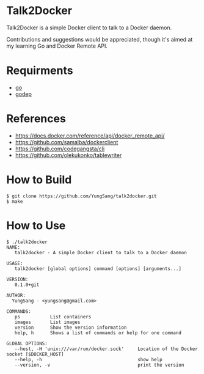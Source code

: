 # Talk2Docker

Talk2Docker is a simple Docker client to talk to a Docker daemon.

Contributions and suggestions would be appreciated, though it's aimed at my learning Go and Docker Remote API.

# Requirments

- [go](http://golang.org/)
- [godep](https://github.com/tools/godep)

# References

- https://docs.docker.com/reference/api/docker_remote_api/
- https://github.com/samalba/dockerclient
- https://github.com/codegangsta/cli
- https://github.com/olekukonko/tablewriter

# How to Build

```
$ git clone https://github.com/YungSang/talk2docker.git
$ make
```

# How to Use

```
$ ./talk2docker
NAME:
   talk2docker - A simple Docker client to talk to a Docker daemon

USAGE:
   talk2docker [global options] command [options] [arguments...]

VERSION:
   0.1.0+git

AUTHOR:
  YungSang - <yungsang@gmail.com>

COMMANDS:
   ps           List containers
   images       List images
   version      Show the version information
   help, h      Shows a list of commands or help for one command

GLOBAL OPTIONS:
   --host, -H 'unix:///var/run/docker.sock'     Location of the Docker socket [$DOCKER_HOST]
   --help, -h                                   show help
   --version, -v                                print the version

```
